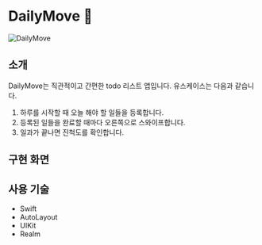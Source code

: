 # DailyMove 📝
![DailyMove](https://user-images.githubusercontent.com/59252754/135387624-62363420-727d-477e-83bf-ea33016903e2.gif)


## 소개
DailyMove는 직관적이고 간편한 todo 리스트 앱입니다.
유스케이스는 다음과 같습니다.

1. 하루를 시작할 때 오늘 해야 할 일들을 등록합니다.
2. 등록된 일들을 완료할 때마다 오른쪽으로 스와이프합니다.
3. 일과가 끝나면 진척도를 확인합니다.

## 구현 화면


## 사용 기술
* Swift
* AutoLayout
* UIKit
* Realm
